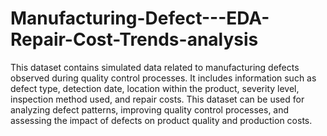 # Manufacturing-Defect---EDA-Repair-Cost-Trends-analysis
This dataset contains simulated data related to manufacturing defects observed during quality control processes. It includes information such as defect type, detection date, location within the product, severity level, inspection method used, and repair costs. This dataset can be used for analyzing defect patterns, improving quality control processes, and assessing the impact of defects on product quality and production costs.
